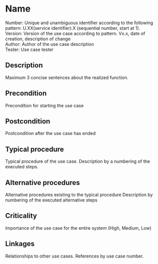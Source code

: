 # Name

Number: Unique and unambiguous identifier according to the following
pattern:
U.XX(service identifier).X (sequential number, start
at 1).  
Version: Version of the use case according to pattern.
Vx.x, date of creation, description of change  
Author: Author of the use case description  
Tester: Use case tester

## Description

Maximum 3 concise sentences about the realized function.

## Precondition

Precondition for starting the use case

## Postcondition

Postcondition after the use case has ended

## Typical procedure

Typical procedure of the use case. Description
by a numbering of the executed steps.

## Alternative procedures

Alternative procedures existing to the typical procedure
Description by numbering of the executed
alternative steps

## Criticality

Importance of the use case for the entire system
(High, Medium, Low)

## Linkages

Relationships to other use cases.
References by use case number.
